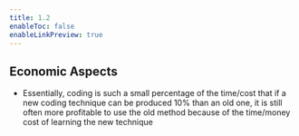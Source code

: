 ```yaml
---
title: 1.2
enableToc: false
enableLinkPreview: true
---
```

## Economic Aspects

- Essentially, coding is such a small percentage of the time/cost that if a new coding technique can be produced 10% than an old one, it is still often more profitable to use the old method because of the time/money cost of learning the new technique